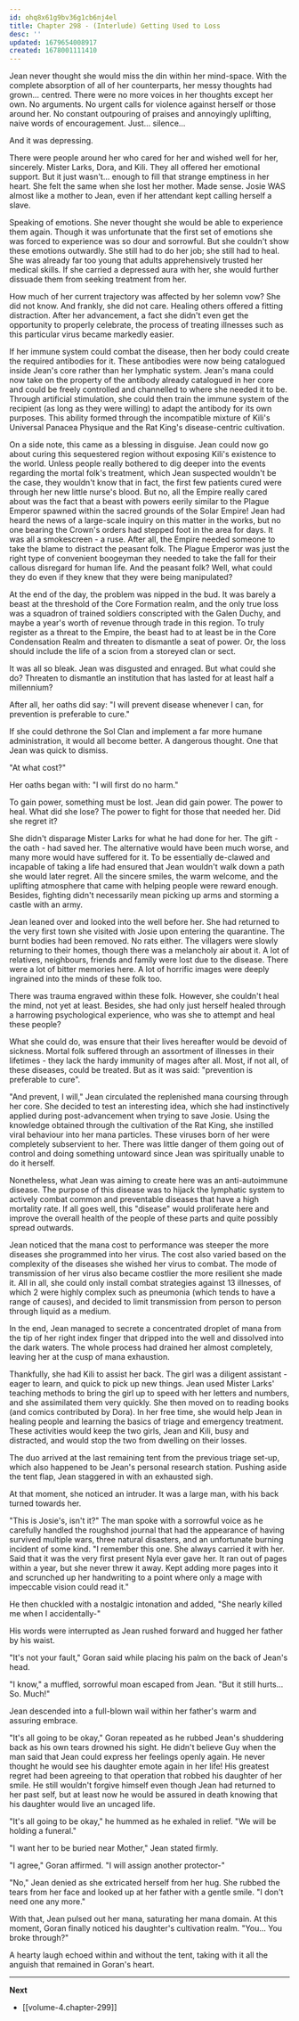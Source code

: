 ```yaml
---
id: ohq8x61g9bv36g1cb6nj4el
title: Chapter 298 - (Interlude) Getting Used to Loss
desc: ''
updated: 1679654008917
created: 1678001111410
---
```


Jean never thought she would miss the din within her mind-space. With the complete absorption of all of her counterparts, her messy thoughts had grown... centred. There were no more voices in her thoughts except her own. No arguments. No urgent calls for violence against herself or those around her. No constant outpouring of praises and annoyingly uplifting, naive words of encouragement. Just... silence...

And it was depressing.

There were people around her who cared for her and wished well for her, sincerely. Mister Larks, Dora, and Kili. They all offered her emotional support. But it just wasn't... enough to fill that strange emptiness in her heart. She felt the same when she lost her mother. Made sense. Josie WAS almost like a mother to Jean, even if her attendant kept calling herself a slave.

Speaking of emotions. She never thought she would be able to experience them again. Though it was unfortunate that the first set of emotions she was forced to experience was so dour and sorrowful. But she couldn't show these emotions outwardly. She still had to do her job; she still had to heal. She was already far too young that adults apprehensively trusted her medical skills. If she carried a depressed aura with her, she would further dissuade them from seeking treatment from her.

How much of her current trajectory was affected by her solemn vow? She did not know. And frankly, she did not care. Healing others offered a fitting distraction. After her advancement, a fact she didn't even get the opportunity to properly celebrate, the process of treating illnesses such as this particular virus became markedly easier.

If her immune system could combat the disease, then her body could create the required antibodies for it. These antibodies were now being catalogued inside Jean's core rather than her lymphatic system. Jean's mana could now take on the property of the antibody already catalogued in her core and could be freely controlled and channelled to where she needed it to be. Through artificial stimulation, she could then train the immune system of the recipient (as long as they were willing) to adapt the antibody for its own purposes. This ability formed through the incompatible mixture of Kili's Universal Panacea Physique and the Rat King's disease-centric cultivation.

On a side note, this came as a blessing in disguise. Jean could now go about curing this sequestered region without exposing Kili's existence to the world. Unless people really bothered to dig deeper into the events regarding the mortal folk's treatment, which Jean suspected wouldn't be the case, they wouldn't know that in fact, the first few patients cured were through her new little nurse's blood. But no, all the Empire really cared about was the fact that a beast with powers eerily similar to the Plague Emperor spawned within the sacred grounds of the Solar Empire! Jean had heard the news of a large-scale inquiry on this matter in the works, but no one bearing the Crown's orders had stepped foot in the area for days. It was all a smokescreen - a ruse. After all, the Empire needed someone to take the blame to distract the peasant folk. The Plague Emperor was just the right type of convenient boogeyman they needed to take the fall for their callous disregard for human life. And the peasant folk? Well, what could they do even if they knew that they were being manipulated?

At the end of the day, the problem was nipped in the bud. It was barely a beast at the threshold of the Core Formation realm, and the only true loss was a squadron of trained soldiers conscripted with the Galen Duchy, and maybe a year's worth of revenue through trade in this region. To truly register as a threat to the Empire, the beast had to at least be in the Core Condensation Realm and threaten to dismantle a seat of power. Or, the loss should include the life of a scion from a storeyed clan or sect.

It was all so bleak. Jean was disgusted and enraged. But what could she do? Threaten to dismantle an institution that has lasted for at least half a millennium?

After all, her oaths did say: "I will prevent disease whenever I can, for prevention is preferable to cure."

If she could dethrone the Sol Clan and implement a far more humane administration, it would all become better. A dangerous thought. One that Jean was quick to dismiss.

"At what cost?"

Her oaths began with: "I will first do no harm."

To gain power, something must be lost. Jean did gain power. The power to heal. What did she lose? The power to fight for those that needed her. Did she regret it?

She didn't disparage Mister Larks for what he had done for her. The gift - the oath - had saved her. The alternative would have been much worse, and many more would have suffered for it. To be essentially de-clawed and incapable of taking a life had ensured that Jean wouldn't walk down a path she would later regret. All the sincere smiles, the warm welcome, and the uplifting atmosphere that came with helping people were reward enough. Besides, fighting didn't necessarily mean picking up arms and storming a castle with an army.

Jean leaned over and looked into the well before her. She had returned to the very first town she visited with Josie upon entering the quarantine. The burnt bodies had been removed. No rats either. The villagers were slowly returning to their homes, though there was a melancholy air about it. A lot of relatives, neighbours, friends and family were lost due to the disease. There were a lot of bitter memories here. A lot of horrific images were deeply ingrained into the minds of these folk too.

There was trauma engraved within these folk. However, she couldn't heal the mind, not yet at least. Besides, she had only just herself healed through a harrowing psychological experience, who was she to attempt and heal these people?

What she could do, was ensure that their lives hereafter would be devoid of sickness. Mortal folk suffered through an assortment of illnesses in their lifetimes - they lack the hardy immunity of mages after all. Most, if not all, of these diseases, could be treated. But as it was said: "prevention is preferable to cure".

"And prevent, I will," Jean circulated the replenished mana coursing through her core. She decided to test an interesting idea, which she had instinctively applied during post-advancement when trying to save Josie. Using the knowledge obtained through the cultivation of the Rat King, she instilled viral behaviour into her mana particles. These viruses born of her were completely subservient to her. There was little danger of them going out of control and doing something untoward since Jean was spiritually unable to do it herself.

Nonetheless, what Jean was aiming to create here was an anti-autoimmune disease. The purpose of this disease was to hijack the lymphatic system to actively combat common and preventable diseases that have a high mortality rate. If all goes well, this "disease" would proliferate here and improve the overall health of the people of these parts and quite possibly spread outwards.

Jean noticed that the mana cost to performance was steeper the more diseases she programmed into her virus. The cost also varied based on the complexity of the diseases she wished her virus to combat. The mode of transmission of her virus also became costlier the more resilient she made it. All in all, she could only install combat strategies against 13 illnesses, of which 2 were highly complex such as pneumonia (which tends to have a range of causes), and decided to limit transmission from person to person through liquid as a medium.

In the end, Jean managed to secrete a concentrated droplet of mana from the tip of her right index finger that dripped into the well and dissolved into the dark waters. The whole process had drained her almost completely, leaving her at the cusp of mana exhaustion.

Thankfully, she had Kili to assist her back. The girl was a diligent assistant - eager to learn, and quick to pick up new things. Jean used Mister Larks' teaching methods to bring the girl up to speed with her letters and numbers, and she assimilated them very quickly. She then moved on to reading books (and comics contributed by Dora). In her free time, she would help Jean in healing people and learning the basics of triage and emergency treatment. These activities would keep the two girls, Jean and Kili, busy and distracted, and would stop the two from dwelling on their losses.

The duo arrived at the last remaining tent from the previous triage set-up, which also happened to be Jean's personal research station. Pushing aside the tent flap, Jean staggered in with an exhausted sigh.

At that moment, she noticed an intruder. It was a large man, with his back turned towards her.

"This is Josie's, isn't it?" The man spoke with a sorrowful voice as he carefully handled the roughshod journal that had the appearance of having survived multiple wars, three natural disasters, and an unfortunate burning incident of some kind. "I remember this one. She always carried it with her. Said that it was the very first present Nyla ever gave her. It ran out of pages within a year, but she never threw it away. Kept adding more pages into it and scrunched up her handwriting to a point where only a mage with impeccable vision could read it."

He then chuckled with a nostalgic intonation and added, "She nearly killed me when I accidentally-"

His words were interrupted as Jean rushed forward and hugged her father by his waist.

"It's not your fault," Goran said while placing his palm on the back of Jean's head.

"I know," a muffled, sorrowful moan escaped from Jean. "But it still hurts... So. Much!"

Jean descended into a full-blown wail within her father's warm and assuring embrace.

"It's all going to be okay," Goran repeated as he rubbed Jean's shuddering back as his own tears drowned his sight. He didn't believe Guy when the man said that Jean could express her feelings openly again. He never thought he would see his daughter emote again in her life! His greatest regret had been agreeing to that operation that robbed his daughter of her smile. He still wouldn't forgive himself even though Jean had returned to her past self, but at least now he would be assured in death knowing that his daughter would live an uncaged life.

"It's all going to be okay," he hummed as he exhaled in relief. "We will be holding a funeral."

"I want her to be buried near Mother," Jean stated firmly.

"I agree," Goran affirmed. "I will assign another protector-"

"No," Jean denied as she extricated herself from her hug. She rubbed the tears from her face and looked up at her father with a gentle smile. "I don't need one any more."

With that, Jean pulsed out her mana, saturating her mana domain. At this moment, Goran finally noticed his daughter's cultivation realm. "You... You broke through?"

A hearty laugh echoed within and without the tent, taking with it all the anguish that remained in Goran's heart.

____

**Next**
* [[volume-4.chapter-299]]
